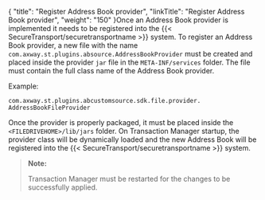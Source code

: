 {
    "title": "Register Address Book provider",
    "linkTitle": "Register Address Book provider",
    "weight": "150"
}Once an Address Book provider is implemented it needs to be registered into the {{< SecureTransport/securetransportname  >}} system. To register an Address Book provider, a new file with the name `com.axway.st.plugins.absource.AddressBookProvider` must be created and placed inside the provider `jar` file in the `META-INF/services` folder. The file must contain the full class name of the Address Book provider.

Example:


    com.axway.st.plugins.abcustomsource.sdk.file.provider.
    AddressBookFileProvider

Once the provider is properly packaged, it must be placed inside the `<FILEDRIVEHOME>/lib/jars` folder. On Transaction Manager startup, the provider class will be dynamically loaded and the new Address Book will be registered into the {{< SecureTransport/securetransportname  >}} system.

> **Note:**
>
> Transaction Manager must be restarted for the changes to be successfully applied.
